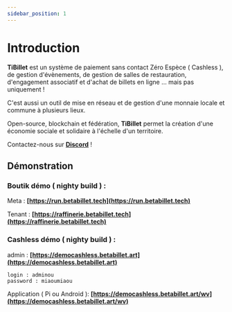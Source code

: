 ```yaml
---
sidebar_position: 1
---
```


# Introduction

**TiBillet** est un système de paiement sans contact Zéro Espèce ( Cashless ), de gestion d'évènements, de gestion de salles de restauration, d'engagement associatif et d'achat de billets en ligne … mais pas uniquement !

C'est aussi un outil de mise en réseau et de gestion d'une monnaie locale et commune à plusieurs lieux.

Open-source, blockchain et fédération, **TiBillet** permet la création d'une économie sociale et solidaire à l'échelle d'un territoire. 

Contactez-nous sur **[Discord](https://discord.gg/7FJvtYx)** !

## Démonstration

### Boutik démo ( nighty build ) :

Meta :
**[https://run.betabillet.tech](https://run.betabillet.tech)**
 
Tenant :
**[https://raffinerie.betabillet.tech](https://raffinerie.betabillet.tech)**
   

### Cashless démo ( nighty build ) :

admin : 
**[https://democashless.betabillet.art](https://democashless.betabillet.art)**

    login : adminou
    password : miaoumiaou

Application ( Pi ou Android ):
**[https://democashless.betabillet.art/wv](https://democashless.betabillet.art/wv)**


